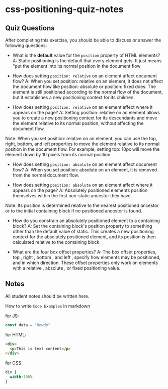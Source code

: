 # css-positioning-quiz-notes

## Quiz Questions

After completing this exercise, you should be able to discuss or answer the following questions:

- What is the **default** value for the `position` property of HTML elements?
A: Static positioning is the default that every element gets. It just means "put the element into its normal position in the document flow

- How does setting `position: relative` on an element affect document flow?
A: When you set position: relative on an element, it does not affect the document flow like position: absolute or position: fixed does. The element is still positioned according to the normal flow of the document, but it establishes a new positioning context for its children.

- How does setting `position: relative` on an element affect where it appears on the page?
A: Setting position: relative on an element allows you to create a new positioning context for its descendants and move the element relative to its normal position, without affecting the document flow.

Note:
When you set position: relative on an element, you can use the top, right, bottom, and left properties to move the element relative to its normal position in the document flow. For example, setting top: 10px will move the element down by 10 pixels from its normal position.

- How does setting `position: absolute` on an element affect document flow?
A: When you set position: absolute on an element, it is removed from the normal document flow.

- How does setting `position: absolute` on an element affect where it appears on the page?
A: Absolutely positioned elements position themselves within the first non-static ancestor they have.

Note:
Its position is determined relative to the nearest positioned ancestor or to the initial containing block if no positioned ancestor is found.

- How do you constrain an absolutely positioned element to a containing block?
A: Set the containing block's position property to something other than the default value of static. This creates a new positioning context for the absolutely positioned element, and its position is then calculated relative to the containing block.

- What are the four box offset properties?
A: The box offset properties, top , right , bottom , and left , specify how elements may be positioned, and in which direction. These offset properties only work on elements with a relative , absolute , or fixed positioning value.

## Notes

All student notes should be written here.


How to write `Code Examples` in markdown

for JS:
```javascript
const data = "Howdy"
```

for HTML:
```html
<div>
  <p>This is text content</p>
</div>
```

for CSS:
```css
div {
  width:100%
}
```
